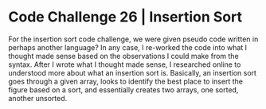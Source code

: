 # Code Challenge 26 | Insertion Sort

For the insertion sort code challenge, we were given pseudo code written in perhaps another language? In any case, I re-worked the code into what I thought made sense based on the observations I could make from the syntax. After I wrote what I thought made sense, I researched online to understood more about what an insertion sort is. Basically, an insertion sort goes through a given array, looks to identify the best place to insert the figure based on a sort, and essentially creates two arrays, one sorted, another unsorted. 